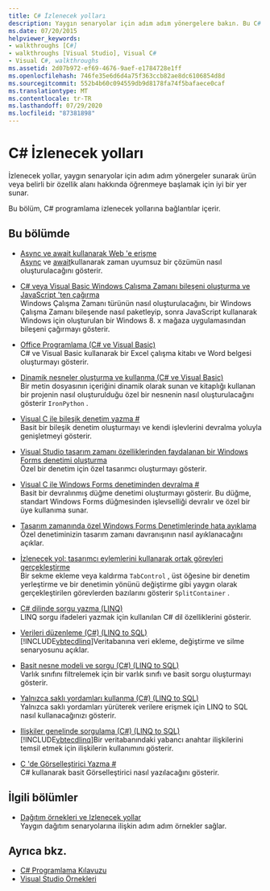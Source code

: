 ```yaml
---
title: C# İzlenecek yolları
description: Yaygın senaryolar için adım adım yönergelere bakın. Bu C# İzlenecek yolları, bir ürün veya belirli bir özellik alanı hakkında öğrenmeye başlamak için iyi bir yerdir.
ms.date: 07/20/2015
helpviewer_keywords:
- walkthroughs [C#]
- walkthroughs [Visual Studio], Visual C#
- Visual C#, walkthroughs
ms.assetid: 2d07b972-ef69-4676-9aef-e1784728e1ff
ms.openlocfilehash: 746fe35e6d6d4a75f363ccb82ae8dc6106854d8d
ms.sourcegitcommit: 552b4b60c094559db9d8178fa74f5bafaece0caf
ms.translationtype: MT
ms.contentlocale: tr-TR
ms.lasthandoff: 07/29/2020
ms.locfileid: "87381898"
---
```

# <a name="c-walkthroughs"></a>C# İzlenecek yolları

İzlenecek yollar, yaygın senaryolar için adım adım yönergeler sunarak ürün veya belirli bir özellik alanı hakkında öğrenmeye başlamak için iyi bir yer sunar.

 Bu bölüm, C# programlama izlenecek yollarına bağlantılar içerir.

## <a name="in-this-section"></a>Bu bölümde

- [Async ve await kullanarak Web 'e erişme](./programming-guide/concepts/async/walkthrough-accessing-the-web-by-using-async-and-await.md)\
  [Async](./language-reference/keywords/async.md) ve [await](./language-reference/operators/await.md)kullanarak zaman uyumsuz bir çözümün nasıl oluşturulacağını gösterir.

- [C# veya Visual Basic Windows Çalışma Zamanı bileşeni oluşturma ve JavaScript 'ten çağırma](/windows/uwp/winrt-components/walkthrough-creating-a-simple-windows-runtime-component-and-calling-it-from-javascript)\
  Windows Çalışma Zamanı türünün nasıl oluşturulacağını, bir Windows Çalışma Zamanı bileşende nasıl paketleyip, sonra JavaScript kullanarak Windows için oluşturulan bir Windows 8. x mağaza uygulamasından bileşeni çağırmayı gösterir.

- [Office Programlama (C# ve Visual Basic)](./programming-guide/interop/walkthrough-office-programming.md)\
  C# ve Visual Basic kullanarak bir Excel çalışma kitabı ve Word belgesi oluşturmayı gösterir.

- [Dinamik nesneler oluşturma ve kullanma (C# ve Visual Basic)](./programming-guide/types/walkthrough-creating-and-using-dynamic-objects.md)\
  Bir metin dosyasının içeriğini dinamik olarak sunan ve kitaplığı kullanan bir projenin nasıl oluşturulduğu özel bir nesnenin nasıl oluşturulacağını gösterir `IronPython` .

- [Visual C ile bileşik denetim yazma #](../framework/winforms/controls/walkthrough-authoring-a-composite-control-with-visual-csharp.md)\
  Basit bir bileşik denetim oluşturmayı ve kendi işlevlerini devralma yoluyla genişletmeyi gösterir.

- [Visual Studio tasarım zamanı özelliklerinden faydalanan bir Windows Forms denetimi oluşturma](../framework/winforms/controls/creating-a-wf-control-design-time-features.md)\
  Özel bir denetim için özel tasarımcı oluşturmayı gösterir.

- [Visual C ile Windows Forms denetiminden devralma #](../framework/winforms/controls/walkthrough-inheriting-from-a-windows-forms-control-with-visual-csharp.md)\
  Basit bir devralınmış düğme denetimi oluşturmayı gösterir. Bu düğme, standart Windows Forms düğmesinden işlevselliği devralır ve özel bir üye kullanıma sunar.

- [Tasarım zamanında özel Windows Forms Denetimlerinde hata ayıklama](../framework/winforms/controls/walkthrough-debugging-custom-windows-forms-controls-at-design-time.md)\
  Özel denetiminizin tasarım zamanı davranışının nasıl ayıklanacağını açıklar.

- [İzlenecek yol: tasarımcı eylemlerini kullanarak ortak görevleri gerçekleştirme](../framework/winforms/controls/perform-common-tasks-design-actions.md)\
  Bir sekme ekleme veya kaldırma `TabControl` , üst öğesine bir denetim yerleştirme ve bir denetimin yönünü değiştirme gibi yaygın olarak gerçekleştirilen görevlerden bazılarını gösterir `SplitContainer` .

- [C# dilinde sorgu yazma (LINQ)](./programming-guide/concepts/linq/walkthrough-writing-queries-linq.md)\
  LINQ sorgu ifadeleri yazmak için kullanılan C# dil özelliklerini gösterir.

- [Verileri düzenleme (C#) (LINQ to SQL)](../framework/data/adonet/sql/linq/walkthrough-manipulating-data-csharp.md)\
  [!INCLUDE[vbtecdlinq](~/includes/vbtecdlinq-md.md)]Veritabanına veri ekleme, değiştirme ve silme senaryosunu açıklar.

- [Basit nesne modeli ve sorgu (C#) (LINQ to SQL)](../framework/data/adonet/sql/linq/walkthrough-simple-object-model-and-query-csharp.md)\
  Varlık sınıfını filtrelemek için bir varlık sınıfı ve basit sorgu oluşturmayı gösterir.

- [Yalnızca saklı yordamları kullanma (C#) (LINQ to SQL)](../framework/data/adonet/sql/linq/walkthrough-using-only-stored-procedures-csharp.md)\
  Yalnızca saklı yordamları yürüterek verilere erişmek için LINQ to SQL nasıl kullanacağınızı gösterir.

- [Ilişkiler genelinde sorgulama (C#) (LINQ to SQL)](../framework/data/adonet/sql/linq/walkthrough-querying-across-relationships-csharp.md)\
  [!INCLUDE[vbtecdlinq](~/includes/vbtecdlinq-md.md)]Bir veritabanındaki yabancı anahtar ilişkilerini temsil etmek için ilişkilerin kullanımını gösterir.

- [C 'de Görselleştirici Yazma #](/visualstudio/debugger/walkthrough-writing-a-visualizer-in-csharp)\
  C# kullanarak basit Görselleştirici nasıl yazılacağını gösterir.

## <a name="related-sections"></a>İlgili bölümler

- [Dağıtım örnekleri ve Izlenecek yollar](/visualstudio/deployment/clickonce-deployment-samples-and-walkthroughs)\
  Yaygın dağıtım senaryolarına ilişkin adım adım örnekler sağlar.

## <a name="see-also"></a>Ayrıca bkz.

- [C# Programlama Kılavuzu](./programming-guide/index.md)
- [Visual Studio Örnekleri](/visualstudio/ide/visual-studio-ide)
